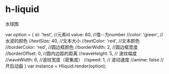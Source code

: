# h-liquid
水球图


var option = {
		el: 'test', //元素id
		value: 60, //值--为number
		//color: 'green', // 水波的颜色
		//textSize: 40, //文本大小
		//textColor: 'red', //文本颜色
		//borderColor: 'red', //圆边框颜色
		//borderWidth: 2, //圆边框宽度
		//borderOffset: 0,   //圆内边距的距离
		//waveHeight: 5, // 波纹幅度
		//waveWidth: 6, //波纹宽度（密集度）
		//speed: 1, // 波动速度
		//anime: false // 开启动画
	}
	var instance = Hliquid.render(option);
